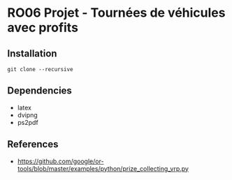 # RO06 Projet - Tournées de véhicules avec profits

## Installation

```shell
git clone --recursive
```

## Dependencies

- latex
- dvipng
- ps2pdf

## References

- https://github.com/google/or-tools/blob/master/examples/python/prize_collecting_vrp.py
